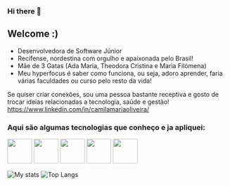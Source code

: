 ### Hi there 👋
## Welcome :)

- Desenvolvedora de Software Júnior
- Recifense, nordestina com orgulho e apaixonada pelo Brasil!
- Mãe de 3 Gatas (Ada Maria, Theodora Cristina e Maria Filómena)
- Meu hyperfocus é saber como funciona, ou seja, adoro aprender, faria várias faculdades ou curso pelo resto da vida!
  
Se quiser criar conexões, sou uma pessoa bastante receptiva e gosto de trocar ideias relacionadas a tecnologia, saúde e gestão!
https://www.linkedin.com/in/camilamariaoliveira/

<h3> Aqui são algumas tecnologias que conheço e ja apliquei: </h3>
<div>

  <img src="https://cdn.jsdelivr.net/gh/devicons/devicon/icons/java/java-original-wordmark.svg" style="width: 56px;"/>
  <img src="https://cdn.jsdelivr.net/gh/devicons/devicon/icons/javascript/javascript-plain.svg" style="width: 56px;"/>
  <img src="https://cdn.jsdelivr.net/gh/devicons/devicon/icons/spring/spring-original-wordmark.svg" style="width: 56px;"/>
  <img src="https://cdn.jsdelivr.net/gh/devicons/devicon/icons/postgresql/postgresql-plain-wordmark.svg" style="width: 56px;"/>
  <img src="https://cdn.jsdelivr.net/gh/devicons/devicon/icons/mysql/mysql-original-wordmark.svg" style="width: 56px;"/>

</div>


![My stats](https://github-readme-stats.vercel.app/api?username=camilamariaoliveira&show_icons=true&theme=radical)
![Top Langs](https://github-readme-stats.vercel.app/api/top-langs/?username=camilamariaoliveira&layout=compact&theme=radical&langs_count=10)
